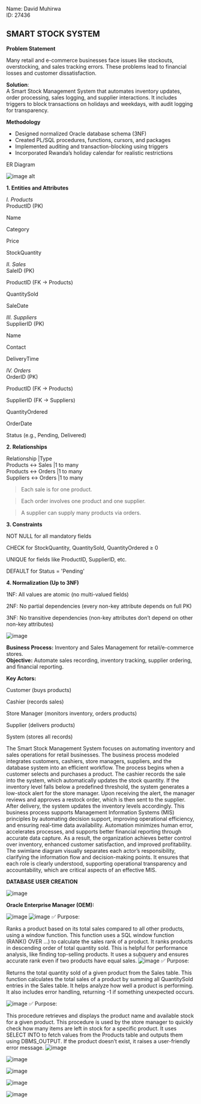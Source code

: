 Name: David  Muhirwa  
ID: 27436  

SMART STOCK SYSTEM
--

**Problem Statement**  

Many retail and e-commerce businesses face issues like stockouts, overstocking, and sales tracking errors. These problems lead to financial losses and customer dissatisfaction.  

**Solution**:  
A Smart Stock Management System that automates inventory updates, order processing, sales logging, and supplier interactions. It includes triggers to block transactions on  holidays and weekdays, with audit logging for transparency.



**Methodology**  

- Designed normalized Oracle database schema (3NF)
- Created PL/SQL procedures, functions, cursors, and packages
- Implemented auditing and transaction-blocking using triggers
- Incorporated Rwanda’s holiday calendar for realistic restrictions


ER Diagram  


![image alt](https://github.com/Daveeeid/Mon_27436_SmartStockMS/blob/main/ER%20Diagram%20phase%20III.png?raw=true)  

**1. Entities and Attributes**

_I. Products_  
ProductID (PK)

Name

Category

Price

StockQuantity

_II. Sales_  
SaleID (PK)

ProductID (FK → Products)

QuantitySold

SaleDate

_III. Suppliers_  
SupplierID (PK)

Name

Contact

DeliveryTime

_IV. Orders_    
OrderID (PK)

ProductID (FK → Products)

SupplierID (FK → Suppliers)

QuantityOrdered

OrderDate

Status (e.g., Pending, Delivered)

**2. Relationships**  

Relationship	       |Type  
Products ↔ Sales	   |1 to many  
Products ↔ Orders	   |1 to many  
Suppliers ↔ Orders	 |1 to many  

>Each sale is for one product.  

>Each order involves one product and one supplier.

>A supplier can supply many products via orders.

**3. Constraints**

NOT NULL for all mandatory fields

CHECK for StockQuantity, QuantitySold, QuantityOrdered ≥ 0

UNIQUE for fields like ProductID, SupplierID, etc.

DEFAULT for Status = 'Pending'

**4. Normalization (Up to 3NF)**

1NF: All values are atomic (no multi-valued fields) 

2NF: No partial dependencies (every non-key attribute depends on full PK) 

3NF: No transitive dependencies (non-key attributes don’t depend on other non-key attributes) 


![image](https://github.com/user-attachments/assets/cc2fa97d-8f5f-4cfe-ad7b-95c8a6f51065)

**Business Process:** Inventory and Sales Management for retail/e-commerce stores.  
**Objective:** Automate sales recording, inventory tracking, supplier ordering, and financial reporting.  

**Key Actors:**  

Customer (buys products)

Cashier (records sales)

Store Manager (monitors inventory, orders products)

Supplier (delivers products)

System (stores all records)  

The Smart Stock Management System focuses on automating inventory and sales operations for retail businesses. The business process modeled integrates customers, cashiers, store managers, suppliers, and the database system into an efficient workflow.
The process begins when a customer selects and purchases a product. The cashier records the sale into the system, which automatically updates the stock quantity. If the inventory level falls below a predefined threshold, the system generates a low-stock alert for the store manager. Upon receiving the alert, the manager reviews and approves a restock order, which is then sent to the supplier. After delivery, the system updates the inventory levels accordingly.
This business process supports Management Information Systems (MIS) principles by automating decision support, improving operational efficiency, and ensuring real-time data availability. Automation minimizes human error, accelerates processes, and supports better financial reporting through accurate data capture. As a result, the organization achieves better control over inventory, enhanced customer satisfaction, and improved profitability.
The swimlane diagram visually separates each actor’s responsibility, clarifying the information flow and decision-making points. It ensures that each role is clearly understood, supporting operational transparency and accountability, which are critical aspects of an effective MIS.

**DATABASE USER CREATION**  
  
![image](https://github.com/Daveeeid/Mon_27436_SmartStockMS/blob/main/Database%20creation.png?raw=true)  

**Oracle Enterprise Manager (OEM):** 

  ![image](https://github.com/Daveeeid/Mon_27436_SmartStockMS/blob/main/OEM.png?raw=true)
  ![image](https://github.com/Daveeeid/Mon_27436_SmartStockMS/blob/main/window%20function.png?raw=true)
  ✅ Purpose:  
    
Ranks a product based on its total sales compared to all other products, using a window function.
This function uses a SQL window function (RANK() OVER ...) to calculate the sales rank of a product. It ranks products in descending order of total quantity sold. This is helpful for performance analysis, like finding top-selling products. It uses a subquery and ensures accurate rank even if two products have equal sales.
 ![image](https://github.com/Daveeeid/Mon_27436_SmartStockMS/blob/main/function.png?raw=true)
 ✅ Purpose:  
   
Returns the total quantity sold of a given product from the Sales table.
This function calculates the total sales of a product by summing all QuantitySold entries in the Sales table. It helps analyze how well a product is performing. It also includes error handling, returning -1 if something unexpected occurs.  


![image](https://github.com/Daveeeid/Mon_27436_SmartStockMS/blob/main/procedure.png?raw=true)
✅ Purpose:  

This procedure retrieves and displays the product name and available stock for a given product.
This procedure is used by the store manager to quickly check how many items are left in stock for a specific product. It uses SELECT INTO to fetch values from the Products table and outputs them using DBMS_OUTPUT. If the product doesn’t exist, it raises a user-friendly error message.
 ![image](https://github.com/Daveeeid/Mon_27436_SmartStockMS/blob/main/package.png?raw=true)

![image](https://github.com/Daveeeid/Mon_27436_SmartStockMS/blob/main/holiday_table.png?raw=true)

![image](https://github.com/Daveeeid/Mon_27436_SmartStockMS/blob/main/trigger.png?raw=true)

![image](https://github.com/Daveeeid/Mon_27436_SmartStockMS/blob/main/trigger_block_error.png?raw=true)

![image](https://github.com/Daveeeid/Mon_27436_SmartStockMS/blob/main/audit_log_result.png?raw=true)






